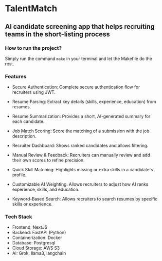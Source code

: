 # TalentMatch
## AI candidate screening app that helps recruiting teams in the short-listing process

### How to run the project?
Simply run the command `make` in your terminal and let the Makefile do the rest.


### Features

- Secure Authentication: Complete secure authentication flow for recruiters using JWT.

- Resume Parsing: Extract key details (skills, experience, education) from resumes.

- Resume Summarization: Provides a short, AI-generated summary for each candidate.

- Job Match Scoring: Score the matching of a submission with the job description.

- Recruiter Dashboard: Shows ranked candidates and allows filtering.

- Manual Review & Feedback: Recruiters can manually review and add their own scores to refine precision.

- Quick Skill Matching: Highlights missing or extra skills in a candidate's profile.

- Customizable AI Weighting: Allows recruiters to adjust how AI ranks experience, skills, and education.

- Keyword-Based Search: Allows recruiters to search resumes by specific skills or experience.

### Tech Stack

- Frontend: NextJS
- Backend: FastAPI (Python)
- Containerization: Docker
- Database: Postgresql
- Cloud Storage: AWS S3
- AI: Grok, llama3, langchain
